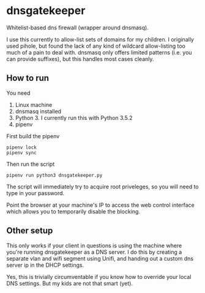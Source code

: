 # dnsgatekeeper
Whitelist-based dns firewall (wrapper around dnsmasq).

I use this currently to allow-list sets of domains for my children. I originally used pihole, but found
the lack of any kind of wildcard allow-listing too much of a pain to deal with. dnsmasq only offers limited patterns (i.e. you can provide suffixes), but this handles most cases cleanly.

## How to run

You need

1. Linux machine
1. dnsmasq installed
1. Python 3. I currently run this with Python 3.5.2
1. pipenv

First build the pipenv

    pipenv lock
    pipenv sync

Then run the script

    pipenv run python3 dnsgatekeeper.py

The script will immediately try to acquire root priveleges, so you will need to type in your password.

Point the browser at your machine's IP to access the web control interface which allows you to temporarily
disable the blocking.

## Other setup

This only works if your client in questions is using the machine where you're running dnsgatekeeper as a DNS server. I do this by creating a separate vlan and wifi segment using Unifi, and handing out a custom dns server ip in the DHCP settings.

Yes, this is trivially circumventable if you know how to override your local DNS settings. But my kids are not that smart (yet).
